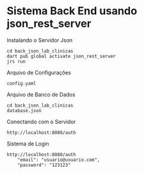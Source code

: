 # Sistema Back End usando json_rest_server

Instalando o Servidor Json
```
cd back_json_lab_clinicas
dart pub global activate json_rest_server
jrs run
```
Arquivo de Configurações
```
config.yaml
```
Arquivo de Banco de Dados
```
cd back_json_lab_clinicas
database.json
```
Conectando com o Servidor
```
http://localhost:8080/auth
```
Sistema de Login
```
http://localhost:8080/auth
    "email": "usuario@usuario.com",
    "password": "123123"
```